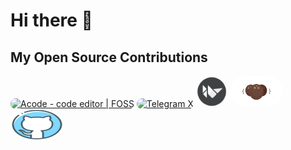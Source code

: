 # Hi there 👋

<!--
**ByteJoseph/ByteJoseph** is a ✨ _special_ ✨ repository because its `README.md` (this file) appears on your GitHub profile.

Here are some ideas to get you started:

- 🔭 I’m currently working on ...
- 🌱 I’m currently learning ...
- 👯 I’m looking to collaborate on ...
- 🤔 I’m looking for help with ...
- 💬 Ask me about ...
- 📫 How to reach me: ...
- 😄 Pronouns: ...
- ⚡ Fun fact: ...
-->
## My Open Source Contributions
<a href="https://play.google.com/store/apps/details?id=com.foxdebug.acodefree&hl=en_US" target="_blank"><img style="border-radius: 100px;" width="50" height="50" alt="Acode - code editor | FOSS"  src="https://acode.app/logo.svg"></a>
<a href="https://play.google.com/store/apps/details?id=org.thunderdog.challegram&hl=en_US" target="_blank"><img style="border-radius: 100px;" width="50" height="50" alt="Telegram X"  src="https://appstotalk.com/uploads/posts/2019-02/1550581030_telegram.png"></a>
<a href="https://github.com/kivy/python-for-android" target="_blank"><img style="border-radius: 100px;" width="50" height="50" alt="Python For Android"  src="https://raw.githubusercontent.com/kivy/kivy/master/kivy/data/logo/kivy-icon-256.png"></a>
<a href="https://github.com/makersofkerala/thengascript" target="_blank"><img style="border-radius: 100px;" width="85" height="50" alt="Thengascript"  src=".github/tgs.png"></a>
<a href="https://github.com/ByteJoseph/osintgit" target="_blank"><img style="border-radius: 100px;" width="85" height="50" alt="Osintgit"  src="https://raw.githubusercontent.com/ByteJoseph/osintgit/main/assets/icon.png"></a>
